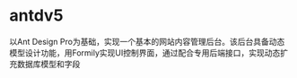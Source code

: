 # antdv5
以Ant Design Pro为基础，实现一个基本的网站内容管理后台。该后台具备动态模型设计功能，用Formily实现UI控制界面，通过配合专用后端接口，实现动态扩充数据库模型和字段
